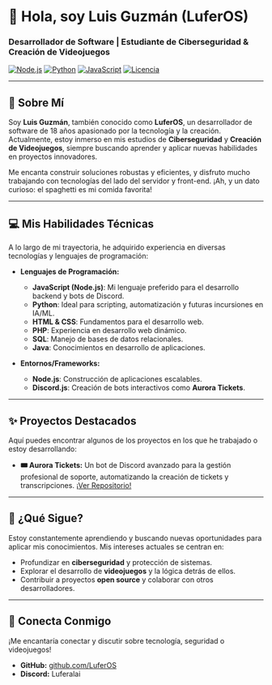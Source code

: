 # 👋 Hola, soy Luis Guzmán (LuferOS)

### **Desarrollador de Software | Estudiante de Ciberseguridad & Creación de Videojuegos**

[![Node.js](https://img.shields.io/badge/Node.js-18.x%2B-green?logo=nodedotjs&style=for-the-badge)](https://nodejs.org/)
[![Python](https://img.shields.io/badge/Python-3.x-blue?logo=python&style=for-the-badge)](https://www.python.org/)
[![JavaScript](https://img.shields.io/badge/JavaScript-ES6%2B-yellow?logo=javascript&style=for-the-badge)](https://developer.mozilla.org/es/docs/Web/JavaScript)
[![Licencia](https://img.shields.io/badge/Licencia-MIT-lightgrey?style=for-the-badge)](LICENSE)

---

## 🚀 Sobre Mí

Soy **Luis Guzmán**, también conocido como **LuferOS**, un desarrollador de software de 18 años apasionado por la tecnología y la creación. Actualmente, estoy inmerso en mis estudios de **Ciberseguridad** y **Creación de Videojuegos**, siempre buscando aprender y aplicar nuevas habilidades en proyectos innovadores.

Me encanta construir soluciones robustas y eficientes, y disfruto mucho trabajando con tecnologías del lado del servidor y front-end. ¡Ah, y un dato curioso: el spaghetti es mi comida favorita!

---

## 💻 Mis Habilidades Técnicas

A lo largo de mi trayectoria, he adquirido experiencia en diversas tecnologías y lenguajes de programación:

* **Lenguajes de Programación:**
    * **JavaScript (Node.js)**: Mi lenguaje preferido para el desarrollo backend y bots de Discord.
    * **Python**: Ideal para scripting, automatización y futuras incursiones en IA/ML.
    * **HTML & CSS**: Fundamentos para el desarrollo web.
    * **PHP**: Experiencia en desarrollo web dinámico.
    * **SQL**: Manejo de bases de datos relacionales.
    * **Java**: Conocimientos en desarrollo de aplicaciones.

* **Entornos/Frameworks:**
    * **Node.js**: Construcción de aplicaciones escalables.
    * **Discord.js**: Creación de bots interactivos como **Aurora Tickets**.

---

## ✨ Proyectos Destacados

Aquí puedes encontrar algunos de los proyectos en los que he trabajado o estoy desarrollando:

* **🎟️ Aurora Tickets:** Un bot de Discord avanzado para la gestión profesional de soporte, automatizando la creación de tickets y transcripciones. [¡Ver Repositorio!](https://github.com/LuferOS/Tickets-Bot-Discord-Aurora) 

---

## 🔭 ¿Qué Sigue?

Estoy constantemente aprendiendo y buscando nuevas oportunidades para aplicar mis conocimientos. Mis intereses actuales se centran en:

* Profundizar en **ciberseguridad** y protección de sistemas.
* Explorar el desarrollo de **videojuegos** y la lógica detrás de ellos.
* Contribuir a proyectos **open source** y colaborar con otros desarrolladores.

---

## 💬 Conecta Conmigo

¡Me encantaría conectar y discutir sobre tecnología, seguridad o videojuegos!

* **GitHub:** [github.com/LuferOS](https://github.com/LuferOS)
* **Discord:** Luferalai

